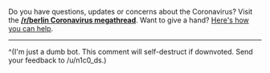 Do you have questions, updates or concerns about the Coronavirus? Visit the **[/r/berlin Coronavirus megathread](https://www.reddit.com/r/berlin/comments/fgk8ez/berlins_coronavirus_megathread_live_updates/)**. Want to give a hand? [Here's how you can help](https://www.reddit.com/r/berlin/comments/fo0gva/berlins_coronavirus_initiatives_want_to_help/).

----

^(I'm just a dumb bot. This comment will self-destruct if downvoted. Send your feedback to /u/n1c0_ds.)